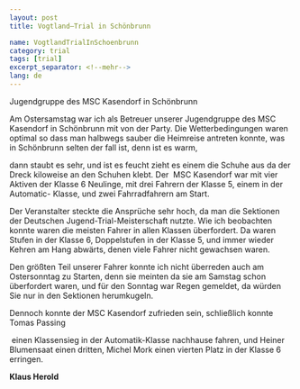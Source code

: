 ```yaml
---
layout: post
title: Vogtland–Trial in Schönbrunn

name: VogtlandTrialInSchoenbrunn
category: trial
tags: [trial]
excerpt_separator: <!--mehr-->
lang: de
---
```


Jugendgruppe des MSC Kasendorf in Schönbrunn

<!--mehr-->

Am Ostersamstag war ich als Betreuer unserer Jugendgruppe des MSC Kasendorf in Sch&ouml;nbrunn mit von der Party. Die Wetterbedingungen waren optimal so dass man halbwegs sauber die Heimreise antreten konnte, was in Sch&ouml;nbrunn selten der fall ist, denn ist es warm,

dann staubt es sehr, und ist es feucht zieht es einem die Schuhe aus da der Dreck kiloweise an den Schuhen klebt. Der&nbsp; MSC Kasendorf war mit vier Aktiven der Klasse 6 Neulinge, mit drei Fahrern der Klasse 5, einem in der Automatic- Klasse, und zwei Fahrradfahrern am Start.

Der Veranstalter steckte die Anspr&uuml;che sehr hoch, da man die Sektionen der Deutschen Jugend-Trial-Meisterschaft nutzte. Wie ich beobachten konnte waren die meisten Fahrer in allen Klassen &uuml;berfordert. Da waren Stufen in der Klasse 6, Doppelstufen in der Klasse 5, und immer wieder Kehren am Hang abw&auml;rts, denen viele Fahrer nicht gewachsen waren.

Den gr&ouml;&szlig;ten Teil unserer Fahrer konnte ich nicht &uuml;berreden auch am Ostersonntag zu Starten, denn sie meinten da sie am Samstag schon &uuml;berfordert waren, und f&uuml;r den Sonntag war Regen gemeldet, da w&uuml;rden Sie nur in den Sektionen herumkugeln.

Dennoch konnte der MSC Kasendorf zufrieden sein, schlie&szlig;lich konnte Tomas Passing

&nbsp;einen Klassensieg in der Automatik-Klasse nachhause fahren, und Heiner Blumensaat einen dritten, Michel Mork einen vierten Platz in der Klasse 6 erringen.

**Klaus Herold**
